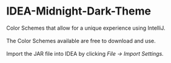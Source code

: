 # IDEA-Midnight-Dark-Theme
Color Schemes that allow for a unique experience using IntelliJ.<br/>
<br/>
The Color Schemes available are free to download and use.<br/>
<br/>
Import the JAR file into IDEA by clicking <em>File -> Import Settings.</em>
